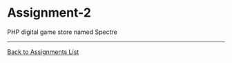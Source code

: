 # Assignment-2
PHP digital game store named Spectre

---
[Back to Assignments List](./../README.md/#assignments)